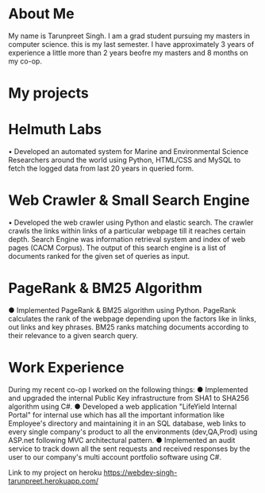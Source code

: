 # About Me

My name is Tarunpreet Singh. I am a grad student pursuing my masters in computer science. this is my last semester. I have approximately 3 years of experience a little more than 2 years beofre my masters and 8 months on my co-op.

# My projects 
# Helmuth Labs 
•	Developed an automated system for Marine and Environmental Science Researchers around the world using Python, HTML/CSS and MySQL to fetch the logged data from last 20 years in queried form.

# Web Crawler & Small Search Engine
•	Developed the web crawler using Python and elastic search. The crawler crawls the links within links of a particular webpage till it reaches certain depth. Search Engine was information retrieval system and index of web pages (CACM Corpus). The output of this search engine is a list of documents ranked for the given set of queries as input.

# PageRank & BM25 Algorithm 
●	Implemented PageRank & BM25 algorithm using Python. PageRank calculates the rank of the webpage depending upon the factors like in links, out links and key phrases. BM25 ranks matching documents according to their relevance to a given search query.

# Work Experience
During my recent co-op I worked on the following things: 
● Implemented and upgraded the internal Public Key infrastructure from SHA1 to SHA256 algorithm using C#. 
● Developed a web application "LifeYield Internal Portal" for internal use which has all the important information like Employee's directory and maintaining it in an SQL database, web links to every single company's product to all the environments (dev,QA,Prod) using ASP.net following MVC architectural pattern.
● Implemented an audit service to track down all the sent requests and received responses by the user to our company's multi account portfolio software using C#.

Link to my project on heroku
https://webdev-singh-tarunpreet.herokuapp.com/
